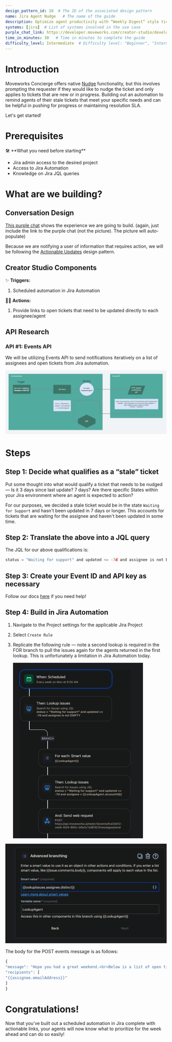 ```yaml
---
design_pattern_id: 10  # The ID of the associated design pattern
name: Jira Agent Nudge   # The name of the guide
description: Optimize agent productivity with “Weekly Digest” style ticket nudges!   # Brief description of the guide
systems: [jira]  # List of systems involved in the use case
purple_chat_link: https://developer.moveworks.com/creator-studio/developer-tools/purple-chat-builder/?workspace=%7B%22title%22%3A%22My+Workspace%22%2C%22botSettings%22%3A%7B%7D%2C%22mocks%22%3A%5B%7B%22id%22%3A2208%2C%22title%22%3A%22Mock+1%22%2C%22transcript%22%3A%7B%22settings%22%3A%7B%22colorStyle%22%3A%22LIGHT%22%2C%22startTime%22%3A%2211%3A43+AM%22%2C%22defaultPerson%22%3A%22GENERIC%22%2C%22editable%22%3Atrue%7D%2C%22messages%22%3A%5B%7B%22from%22%3A%22BOT%22%2C%22text%22%3A%22%3Cp%3EHello+Tyler%21%3Cbr%3EHope+you+had+a+great+weekend.%3Cbr%3E%3Cbr%3EBelow+is+a+list+of+open+tickets+that+haven%27t+received+an+update+in+a+week+or+longer.+Please+prioritize+updating+these+tickets%2C+especially+if+they+are+customer+facing.%3Cbr%3E%3Cbr%3E*+%3Ca+href%3D%5C%22https%3A%2F%2Fgoogle.com%5C%22%3EIT-12345%3C%2Fa%3E+%7C+I+need+access+to+Zoom%3Cbr%3E*+%3Ca+href%3D%5C%22https%3A%2F%2Fgoogle.com%5C%22%3EIT-32352%3C%2Fa%3E+%7C+My+keyboard+isn%27t+working%3Cbr%3E*+%3Ca+href%3D%5C%22https%3A%2F%2Fgoogle.com%5C%22%3EIT-43256%3C%2Fa%3E+%7C+VPN+keeps+disconnecting+from+my+preferred+portal%3Cbr%3E%3Cbr%3EThank+you%21%3C%2Fp%3E%22%7D%5D%7D%7D%5D%7D  # URL of the linked chat
time_in_minutes: 30   # Time in minutes to complete the guide
difficulty_level: Intermediate  # Difficulty level: "Beginner", "Intermediate", or "Advanced"
---
```


# Introduction

Moveworks Concierge offers native [Nudge](https://help.moveworks.com/docs/concierge#ticket-nudge) functionality, but this involves prompting the requester if they would like to nudge the ticket and only applies to tickets that are new or in progress. Building out an automation to remind agents of their stale tickets that meet your specific needs and can be helpful in pushing for progress or maintaining resolution SLA.

Let's get started!

# Prerequisites

<aside>
🛠  **What you need before starting**

- Jira admin access to the desired project
- Access to Jira Automation
- Knowledge on Jira JQL queries
</aside>

# What are we building?

## Conversation Design

[This purple chat](https://developer.moveworks.com/creator-studio/developer-tools/purple-chat-builder/?workspace=%7B%22title%22%3A%22My+Workspace%22%2C%22botSettings%22%3A%7B%7D%2C%22mocks%22%3A%5B%7B%22id%22%3A2208%2C%22title%22%3A%22Mock+1%22%2C%22transcript%22%3A%7B%22settings%22%3A%7B%22colorStyle%22%3A%22LIGHT%22%2C%22startTime%22%3A%2211%3A43+AM%22%2C%22defaultPerson%22%3A%22GENERIC%22%2C%22editable%22%3Atrue%7D%2C%22messages%22%3A%5B%7B%22from%22%3A%22BOT%22%2C%22text%22%3A%22%3Cp%3EHello+Tyler%21%3Cbr%3EHope+you+had+a+great+weekend.%3Cbr%3E%3Cbr%3EBelow+is+a+list+of+open+tickets+that+haven%27t+received+an+update+in+a+week+or+longer.+Please+prioritize+updating+these+tickets%2C+especially+if+they+are+customer+facing.%3Cbr%3E%3Cbr%3E*+%3Ca+href%3D%5C%22https%3A%2F%2Fgoogle.com%5C%22%3EIT-12345%3C%2Fa%3E+%7C+I+need+access+to+Zoom%3Cbr%3E*+%3Ca+href%3D%5C%22https%3A%2F%2Fgoogle.com%5C%22%3EIT-32352%3C%2Fa%3E+%7C+My+keyboard+isn%27t+working%3Cbr%3E*+%3Ca+href%3D%5C%22https%3A%2F%2Fgoogle.com%5C%22%3EIT-43256%3C%2Fa%3E+%7C+VPN+keeps+disconnecting+from+my+preferred+portal%3Cbr%3E%3Cbr%3EThank+you%21%3C%2Fp%3E%22%7D%5D%7D%7D%5D%7D) shows the experience we are going to build. (again, just include the link to the purple chat (not the picture). The picture will auto-populate)

Because we are notifying a user of information that requires action, we will be following the [Actionable Updates](https://developer.moveworks.com/creator-studio/design-patterns/dp-10) design pattern.

## Creator Studio Components

✨ **Triggers:** 

1. Scheduled automation in Jira Automation

🏃‍♂️ **Actions:** 

1. Provide links to open tickets that need to be updated directly to each assignee/agent

## API Research

### API #1: Events API

We will be utilizing Events API to send notifications iteratively on a list of assignees and open tickets from Jira automation.

![Screenshot 2024-06-14 at 1.49.55 PM.png](Use%20Case%20Tutorial%20Jira%20Agent%20Nudge%2066648eda57984e2cb7a82f66c4ce19fd/Screenshot_2024-06-14_at_1.49.55_PM.png)

# Steps

## Step 1: Decide what qualifies as a “stale” ticket

Put some thought into what would qualify a ticket that needs to be nudged — Is it 3 days since last update? 7 days? Are there specific States within your Jira environment where an agent is expected to action?

For our purposes, we decided a stale ticket would be in the state `Waiting for Support` and hasn't been updated in 7 days or longer. This accounts for tickets that are waiting for the assignee and haven't been updated in some time.

## Step 2: Translate the above into a JQL query

The JQL for our above qualifications is:

```jsx
status = "Waiting for support" and updated <= -7d and assignee is not EMPTY
```

## Step 3: Create your Event ID and API key as necessary

Follow our docs [here](https://developer.moveworks.com/creator-studio/quickstart/events/) if you need help!

## Step 4: Build in Jira Automation

1. Navigate to the Project settings for the applicable Jira Project
2. Select `Create Rule` 

1. Replicate the following rule — note a second lookup is required in the FOR branch to pull the issues again for the agents returned in the first lookup. This is unfortunately a limitation in Jira Automation today.
    
    ![Screenshot 2024-06-14 at 2.08.36 PM.png](Use%20Case%20Tutorial%20Jira%20Agent%20Nudge%2066648eda57984e2cb7a82f66c4ce19fd/Screenshot_2024-06-14_at_2.08.36_PM.png)
    

![Screenshot 2024-06-14 at 2.09.57 PM.png](Use%20Case%20Tutorial%20Jira%20Agent%20Nudge%2066648eda57984e2cb7a82f66c4ce19fd/Screenshot_2024-06-14_at_2.09.57_PM.png)

The body for the POST events message is as follows:

```jsx
{
"message": "Hope you had a great weekend.<br>Below is a list of open tickets that haven't received an update in a week or longer. Please prioritize updating these tickets, especially if they are customer facing.<br><br>{{#lookupIssues}}<br><ul><li>Issue Key: <a href=\"{{url}}/\">{{key}}</a><br></li><li>Summary: {{Summary}}</li><br><li>Assignee: {{assignee.emailAddress}}</li></ul><br>{{/}}",
"recipients": [
"{{assignee.emailAddress}}"
]
}
```

# Congratulations!

Now that you’ve built out a scheduled automation in Jira complete with actionable links, your agents will now know what to prioritize for the week ahead and can do so easily!